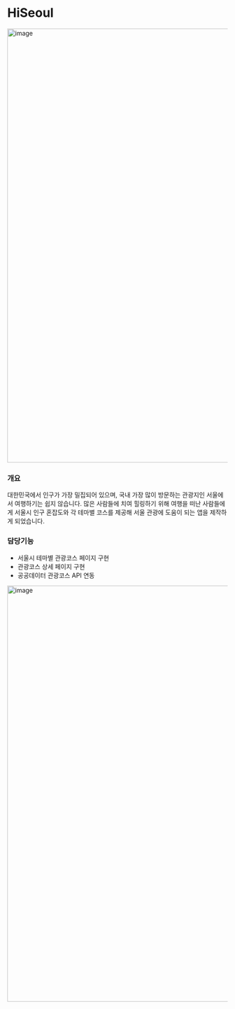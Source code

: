 # HiSeoul
<img width="991" alt="image" src="https://github.com/user-attachments/assets/6957d321-cb1a-418b-8de2-2eddaec7bee3">

### 개요

대한민국에서 인구가 가장 밀집되어 있으며, 국내 가장 많이 방문하는 관광지인 서울에서 여행하기는 쉽지 않습니다. 많은 사람들에 치여 힐링하기 위해 여행을 떠난 사람들에게 서울시 인구 혼잡도와 각 테마별 코스를 제공해 서울 관광에 도움이 되는 앱을 제작하게 되었습니다.

### 담당기능
- 서울시 테마별 관광코스 페이지 구현
- 관광코스 상세 페이지 구현
- 공공데이터 관광코스 API 연동
<img width="950" alt="image" src="https://github.com/user-attachments/assets/cee6998d-9f48-4184-a900-4de497143ade">


